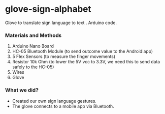 # glove-sign-alphabet
Glove to translate sign language to text . Arduino code.

### Materials and Methods 
1. Arduino Nano Board
2. HC-05 Bluetooth Module (to send outcome value to the Android app)
3. 5 Flex Sensors (to measure the finger movements)
4. Resistor 10k Ohm (to lower the 5V vcc to 3.3V, we need this to send data safely to the HC-05)
5. Wires
6. Glove

### What we did?

- Created our own sign language gestures.
- The glove connects to a mobile app via Bluetooth.
